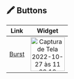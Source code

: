 
## 🖍 Buttons

| Link   | Widget |
| ------------- | :----------: | 
| [Burst](https://burst.shopify.com/free-images) | <img width="90px" alt="Captura de Tela 2022-10-27 às 11 02 12" src="https://user-images.githubusercontent.com/57817746/198306696-a28b82c1-3aed-4e45-8df2-e47f9a2c9bf9.png">|
